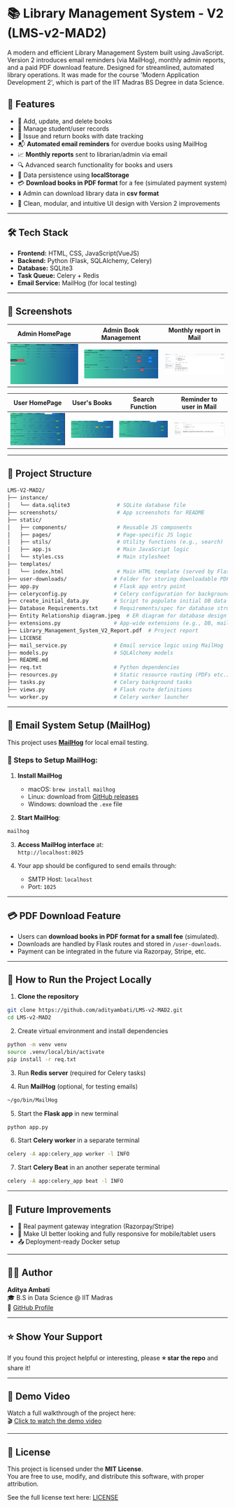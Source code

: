 # 📚 Library Management System - V2 (LMS-v2-MAD2)

A modern and efficient Library Management System built using JavaScript. Version 2 introduces email reminders (via MailHog), monthly admin reports, and a paid PDF download feature. Designed for streamlined, automated library operations.
 It was made for the course 'Modern Application Development 2', which is part of the IIT Madras BS Degree in data Science.

## 🚀 Features

- 📖 Add, update, and delete books
- 👤 Manage student/user records
- 📅 Issue and return books with date tracking
- 📬 **Automated email reminders** for overdue books using MailHog
- 📈 **Monthly reports** sent to librarian/admin via email
- 🔍 Advanced search functionality for books and users
- 💾 Data persistence using **localStorage**
- 💳 **Download books in PDF format** for a fee (simulated payment system)
- ⬇️ Admin can download library data in **csv format**
- 🧹 Clean, modular, and intuitive UI design with Version 2 improvements

---

## 🛠️ Tech Stack

- **Frontend:** HTML, CSS, JavaScript(VueJS)
- **Backend:** Python (Flask, SQLAlchemy, Celery)
- **Database:** SQLite3
- **Task Queue:** Celery + Redis
- **Email Service:** MailHog (for local testing)

---

## 📸 Screenshots

| Admin HomePage | Admin Book Management | Monthly report in Mail |
|----------|------------|-----------|
| ![HomePage](./screenshots/AdminHomePage.png) | ![BookManage](./screenshots/AdminBookManagement.png) | ![MailHogMonthly](./screenshots/MailHogMonthlyReport.png) |

| User HomePage | User's Books | Search Function | Reminder to user in Mail |
|----------|------------|-----------|-----------|
| ![UserPage](./screenshots/UserHomePage.png) | ![UserBooks](./screenshots/UserBooks.png) | ![Search](./screenshots/SearchFunction.png) | ![MailHogdaily](./screenshots/MailHogDaily.png) |


---

## 📂 Project Structure

```bash
LMS-V2-MAD2/
├── instance/
│   └── data.sqlite3               # SQLite database file
├── screenshots/                   # App screenshots for README
├── static/
│   ├── components/                # Reusable JS components
│   ├── pages/                     # Page-specific JS logic
│   ├── utils/                     # Utility functions (e.g., search)
│   ├── app.js                     # Main JavaScript logic
│   └── styles.css                 # Main stylesheet
├── templates/
│   └── index.html                 # Main HTML template (served by Flask)
├── user-downloads/               # Folder for storing downloadable PDFs
├── app.py                        # Flask app entry point
├── celeryconfig.py               # Celery configuration for background tasks
├── create_initial_data.py        # Script to populate initial DB data
├── Database Requirements.txt     # Requirements/spec for database structure
├── Entity Relationship diagram.jpeg  # ER diagram for database design
├── extensions.py                 # App-wide extensions (e.g., DB, mail)
├── Library_Management_System_V2_Report.pdf  # Project report
├── LICENSE
├── mail_service.py               # Email service logic using MailHog
├── models.py                     # SQLAlchemy models
├── README.md
├── req.txt                       # Python dependencies
├── resources.py                  # Static resource routing (PDFs etc.)
├── tasks.py                      # Celery background tasks
├── views.py                      # Flask route definitions
└── worker.py                     # Celery worker launcher
```

---

## 📧 Email System Setup (MailHog)

This project uses **[MailHog](https://github.com/mailhog/MailHog)** for local email testing.

### 🔧 Steps to Setup MailHog:

1. **Install MailHog**  
   - macOS: `brew install mailhog`  
   - Linux: download from [GitHub releases](https://github.com/mailhog/MailHog/releases)  
   - Windows: download the `.exe` file

2. **Start MailHog**:

```bash
mailhog
```

3. **Access MailHog interface** at:  
   `http://localhost:8025`

4. Your app should be configured to send emails through:  
   - SMTP Host: `localhost`  
   - Port: `1025`

---

## 💳 PDF Download Feature

- Users can **download books in PDF format for a small fee** (simulated).
- Downloads are handled by Flask routes and stored in `/user-downloads`.
- Payment can be integrated in the future via Razorpay, Stripe, etc.

---

## 🧪 How to Run the Project Locally

1. **Clone the repository**

```bash
git clone https://github.com/adityambati/LMS-v2-MAD2.git
cd LMS-v2-MAD2
```

2. Create virtual environment and install dependencies

```bash
python -m venv venv
source .venv/local/bin/activate
pip install -r req.txt
```

3. Run **Redis server** (required for Celery tasks)

4. Run **MailHog** (optional, for testing emails)

```bash
~/go/bin/MailHog
```

5. Start the **Flask app** in new terminal

```bash
python app.py
```

6. Start **Celery worker** in a separate terminal

```bash
celery -A app:celery_app worker -l INFO
```

7. Start **Celery Beat** in an another seperate terminal

```bash
celery -A app:celery_app beat -l INFO
```

---

## 📌 Future Improvements

- 🧾 Real payment gateway integration (Razorpay/Stripe)
- 📱 Make UI better looking and fully responsive for mobile/tablet users
- 📤 Deployment-ready Docker setup

---

## 🙋‍♂️ Author

**Aditya Ambati**  
🎓 B.S in Data Science @ IIT Madras  
🔗 [GitHub Profile](https://github.com/adityambati)

---

## ⭐ Show Your Support

If you found this project helpful or interesting, please **⭐ star the repo** and share it!

---

## 🎥 Demo Video

Watch a full walkthrough of the project here:  
🎬 [Click to watch the demo video](https://drive.google.com/file/d/1buV7dLAdRcA9BYPHNj5xvqla-_5Ltf0n/view?usp=drive_link)

---

## 📝 License

This project is licensed under the **MIT License**.  
You are free to use, modify, and distribute this software, with proper attribution.

See the full license text here: [LICENSE](./LICENSE)
